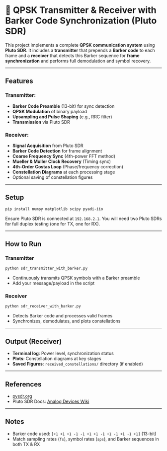 # 📡 QPSK Transmitter & Receiver with Barker Code Synchronization (Pluto SDR)

This project implements a complete **QPSK communication system** using **Pluto SDR**. It includes a **transmitter** that prepends a **Barker code** to each frame and a **receiver** that detects this Barker sequence for **frame synchronization** and performs full demodulation and symbol recovery.

---

##  Features

### Transmitter:
-  **Barker Code Preamble** (13-bit) for sync detection
-  **QPSK Modulation** of binary payload
-  **Upsampling and Pulse Shaping** (e.g., RRC filter)
-  **Transmission** via Pluto SDR

### Receiver:
-  **Signal Acquisition** from Pluto SDR  
-  **Barker Code Detection** for frame alignment  
-  **Coarse Frequency Sync** (4th-power FFT method)  
-  **Mueller & Muller Clock Recovery** (Timing sync)  
-  **4th-Order Costas Loop** (Phase/frequency correction)  
-  **Constellation Diagrams** at each processing stage  
-  Optional saving of constellation figures

---

##  Setup

```bash
pip install numpy matplotlib scipy pyadi-iio
```

Ensure Pluto SDR is connected at `192.168.2.1`. You will need two Pluto SDRs for full duplex testing (one for TX, one for RX).

---

##  How to Run

### Transmitter

```bash
python sdr_transmitter_with_barker.py
```

- Continuously transmits QPSK symbols with a Barker preamble
- Add your message/payload in the script

### Receiver

```bash
python sdr_receiver_with_barker.py
```

- Detects Barker code and processes valid frames
- Synchronizes, demodulates, and plots constellations

---

##  Output (Receiver)

- **Terminal log**: Power level, synchronization status
- **Plots**: Constellation diagrams at key stages
- **Saved Figures**: `received_constellations/` directory (if enabled)

---

##  References

-  [pysdr.org](https://pysdr.org)  
-  Pluto SDR Docs: [Analog Devices Wiki](https://wiki.analog.com/university/tools/pluto)

---

##  Notes

- Barker code used: `[+1 +1 +1 -1 -1 +1 +1 -1 +1 -1 +1 -1 +1]` (13-bit)
- Match sampling rates (`fs`), symbol rates (`sps`), and Barker sequences in both TX & RX
